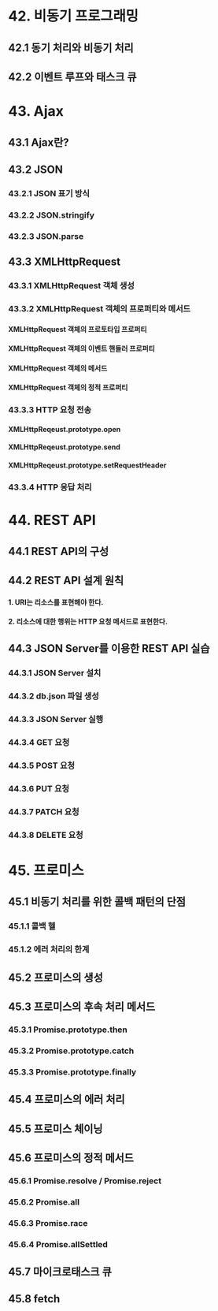 # 42. 비동기 프로그래밍
## 42.1 동기 처리와 비동기 처리
## 42.2 이벤트 루프와 태스크 큐

# 43. Ajax
## 43.1 Ajax란?
## 43.2 JSON
### 43.2.1 JSON 표기 방식
### 43.2.2 JSON.stringify
### 43.2.3 JSON.parse 
## 43.3 XMLHttpRequest
### 43.3.1 XMLHttpRequest 객체 생성
### 43.3.2 XMLHttpRequest 객체의 프로퍼티와 메서드
#### XMLHttpRequest 객체의 프로토타입 프로퍼티
#### XMLHttpRequest 객체의 이벤트 핸들러 프로퍼티
#### XMLHttpRequest 객체의 메서드
#### XMLHttpRequest 객체의 정적 프로퍼티
### 43.3.3 HTTP 요청 전송
#### XMLHttpReqeust.prototype.open
#### XMLHttpReqeust.prototype.send
#### XMLHttpReqeust.prototype.setRequestHeader
### 43.3.4 HTTP 응답 처리

# 44. REST API
## 44.1 REST API의 구성
## 44.2 REST API 설계 원칙
#### 1. URI는 리소스를 표현해야 한다.
#### 2. 리소스에 대한 행위는 HTTP 요청 메서드로 표현한다.
## 44.3 JSON Server를 이용한 REST API 실습
### 44.3.1 JSON Server 설치
### 44.3.2 db.json 파일 생성
### 44.3.3 JSON Server 실행
### 44.3.4 GET 요청
### 44.3.5 POST 요청
### 44.3.6 PUT 요청
### 44.3.7 PATCH 요청
### 44.3.8 DELETE 요청

# 45. 프로미스
## 45.1 비동기 처리를 위한 콜백 패턴의 단점
### 45.1.1 콜백 헬
### 45.1.2 에러 처리의 한계
## 45.2 프로미스의 생성
## 45.3 프로미스의 후속 처리 메서드
### 45.3.1 Promise.prototype.then
### 45.3.2 Promise.prototype.catch
### 45.3.3 Promise.prototype.finally
## 45.4 프로미스의 에러 처리
## 45.5 프로미스 체이닝
## 45.6 프로미스의 정적 메서드
### 45.6.1 Promise.resolve / Promise.reject
### 45.6.2 Promise.all
### 45.6.3 Promise.race
### 45.6.4 Promise.allSettled
## 45.7 마이크로태스크 큐
## 45.8 fetch
